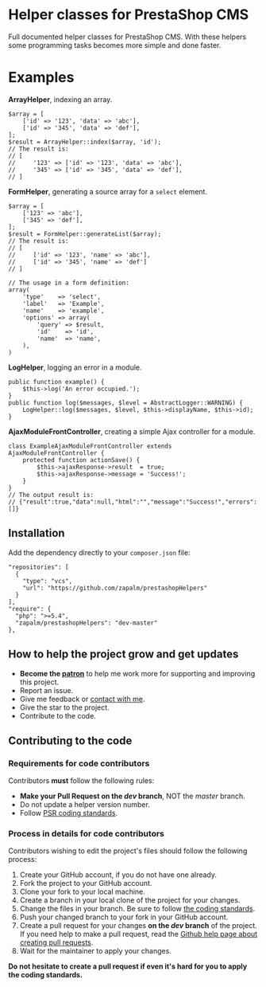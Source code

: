 # Helper classes for PrestaShop CMS
Full documented helper classes for PrestaShop CMS.
With these helpers some programming tasks becomes more simple and done faster.

# Examples

**ArrayHelper**, indexing an array.
~~~
$array = [
    ['id' => '123', 'data' => 'abc'],
    ['id' => '345', 'data' => 'def'],
];
$result = ArrayHelper::index($array, 'id');
// The result is:
// [
//     '123' => ['id' => '123', 'data' => 'abc'],
//     '345' => ['id' => '345', 'data' => 'def'],
// ]
~~~ 

**FormHelper**, generating a source array for a `select` element. 
~~~
$array = [
    ['123' => 'abc'],
    ['345' => 'def'],
];
$result = FormHelper::generateList($array);
// The result is:
// [
//     ['id' => '123', 'name' => 'abc'],
//     ['id' => '345', 'name' => 'def']
// ]

// The usage in a form definition:
array(
    'type'    => 'select',
    'label'   => 'Example',
    'name'    => 'example',
    'options' => array(
        'query' => $result,
        'id'    => 'id',
        'name'  => 'name',
    ),
)
~~~

**LogHelper**, logging an error in a module.
~~~
public function example() {
    $this->log('An error occupied.');
}
public function log($messages, $level = AbstractLogger::WARNING) {
    LogHelper::log($messages, $level, $this->displayName, $this->id);
}
~~~

**AjaxModuleFrontController**, creating a simple Ajax controller for a module.
~~~
class ExampleAjaxModuleFrontController extends AjaxModuleFrontController {
    protected function actionSave() {
        $this->ajaxResponse->result  = true;
        $this->ajaxResponse->message = 'Success!';
    }
}
// The output result is:
// {"result":true,"data":null,"html":"","message":"Success!","errors":[]}
~~~

## Installation
Add the dependency directly to your `composer.json` file:
```
"repositories": [
  {
    "type": "vcs",
    "url": "https://github.com/zapalm/prestashopHelpers"
  }
],
"require": {
  "php": ">=5.4",
  "zapalm/prestashopHelpers": "dev-master"
},
```

## How to help the project grow and get updates
* **Become the [patron][2]** to help me work more for supporting and improving this project.
* Report an issue.
* Give me feedback or [contact with me][3].
* Give the star to the project.
* Contribute to the code.

## Contributing to the code

### Requirements for code contributors 

Contributors **must** follow the following rules:

* **Make your Pull Request on the *dev* branch**, NOT the *master* branch.
* Do not update a helper version number.
* Follow [PSR coding standards][1].

### Process in details for code contributors

Contributors wishing to edit the project's files should follow the following process:

1. Create your GitHub account, if you do not have one already.
2. Fork the project to your GitHub account.
3. Clone your fork to your local machine.
4. Create a branch in your local clone of the project for your changes.
5. Change the files in your branch. Be sure to follow [the coding standards][1].
6. Push your changed branch to your fork in your GitHub account.
7. Create a pull request for your changes **on the *dev* branch** of the project.
   If you need help to make a pull request, read the [Github help page about creating pull requests][4].
8. Wait for the maintainer to apply your changes.

**Do not hesitate to create a pull request if even it's hard for you to apply the coding standards.**

[1]: https://www.php-fig.org/psr/
[2]: https://www.patreon.com/zapalm
[3]: https://prestashop.modulez.ru/en/contact-us
[4]: https://help.github.com/articles/about-pull-requests/
